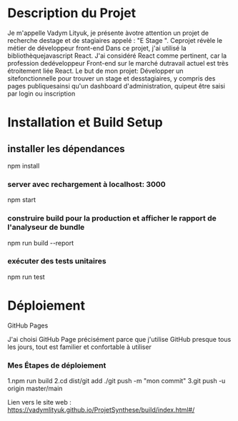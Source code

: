  

# Description du Projet
Je m'appelle Vadym Lityuk, je présente àvotre attention un projet de recherche destage et de stagiaires appelé : "E Stage
". Ceprojet révèle le métier de développeur front-end
Dans ce projet, j'ai utilisé la bibliothèquejavascript React. J'ai considéré
React
comme pertinent, car la profession dedéveloppeur Front-end sur le marché dutravail actuel est très étroitement liée React.
Le but de mon projet: Développer un sitefonctionnelle
pour trouver un stage et desstagiaires, y compris des pages publiquesainsi qu'un dashboard d'administration, 
quipeut être saisi par login ou inscription


# Installation et Build Setup

## installer les dépendances
npm install

### server avec rechargement à localhost: 3000
npm start

### construire build pour la production et afficher le rapport de l'analyseur de bundle
npm run build --report

### exécuter des tests unitaires
npm run test 

# Déploiement

GitHub Pages

 J'ai choisi GitHub Page précisément parce que j'utilise GitHub presque tous les jours, tout est familier et confortable à utiliser

### Mes Étapes de déploiement

1.npm run build
2.cd dist/git add ./git push -m "mon commit" 
3.git push -u origin master/main

Lien vers le site web : https://vadymlityuk.github.io/ProjetSynthese/build/index.html#/

